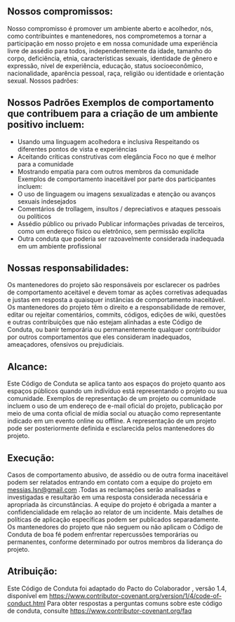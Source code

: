 ## Nossos compromissos:
Nosso compromisso é promover um ambiente aberto e acolhedor, nós, como contribuintes e mantenedores, nos comprometemos a tornar a participação em nosso projeto e em nossa comunidade uma experiência livre de assédio para todos, independentemente da idade, tamanho do corpo, deficiência, etnia, características sexuais, identidade de gênero e expressão, nível de experiência, educação, status socioeconômico, nacionalidade, aparência pessoal, raça, religião ou identidade e orientação sexual.
Nossos padrões: 
## Nossos Padrões Exemplos de comportamento que contribuem para a criação de um ambiente positivo incluem:
 - Usando uma linguagem acolhedora e inclusiva Respeitando os diferentes pontos de vista e experiências
 - Aceitando críticas construtivas com elegância Foco no que é melhor para a comunidade
 - Mostrando empatia para com outros membros da comunidade
 Exemplos de comportamento inaceitável por parte dos participantes incluem:
 - O uso de linguagem ou imagens sexualizadas e atenção ou avanços sexuais indesejados
 - Comentários de trollagem, insultos / depreciativos e ataques pessoais ou políticos 
 - Assédio público ou privado Publicar informações privadas de terceiros, como um endereço físico ou eletrônico, sem permissão explícita
 - Outra conduta que poderia ser razoavelmente considerada inadequada em um ambiente profissional
## Nossas responsabilidades:
Os mantenedores do projeto são responsáveis ​​por esclarecer os padrões de comportamento aceitável e devem tomar as ações corretivas adequadas e justas em resposta a quaisquer instâncias de comportamento inaceitável. 
Os mantenedores do projeto têm o direito e a responsabilidade de remover, editar ou rejeitar comentários, commits, códigos, edições de wiki, questões e outras contribuições que não estejam alinhadas a este Código de Conduta, ou banir temporária ou permanentemente qualquer contribuidor por outros comportamentos que eles consideram inadequados, ameaçadores, ofensivos ou prejudiciais.
## Alcance:
Este Código de Conduta se aplica tanto aos espaços do projeto quanto aos espaços públicos quando um indivíduo está representando o projeto ou sua comunidade. Exemplos de representação de um projeto ou comunidade incluem o uso de um endereço de e-mail oficial do projeto, publicação por meio de uma conta oficial de mídia social ou atuação como representante indicado em um evento online ou offline. A representação de um projeto pode ser posteriormente definida e esclarecida pelos mantenedores do projeto.
## Execução:
Casos de comportamento abusivo, de assédio ou de outra forma inaceitável podem ser relatados entrando em contato com a equipe do projeto em messias.lsn@gmail.com .Todas as reclamações serão analisadas e investigadas e resultarão em uma resposta considerada necessária e apropriada às circunstâncias. A equipe do projeto é obrigada a manter a confidencialidade em relação ao relator de um incidente. Mais detalhes de políticas de aplicação específicas podem ser publicados separadamente.
Os mantenedores do projeto que não seguem ou não aplicam o Código de Conduta de boa fé podem enfrentar repercussões temporárias ou permanentes, conforme determinado por outros membros da liderança do projeto.
## Atribuição:
Este Código de Conduta foi adaptado do Pacto do Colaborador , versão 1.4, disponível em https://www.contributor-covenant.org/version/1/4/code-of-conduct.html
Para obter respostas a perguntas comuns sobre este código de conduta, consulte https://www.contributor-covenant.org/faq
